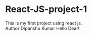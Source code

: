 # React-JS-project-1
This is my first project using react js.
<br>
Author:Dipanshu Kumar
Hello Dear!
